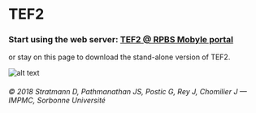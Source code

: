 # TEF2
### Start using the web server: [TEF2 @ RPBS Mobyle portal](http://mobyle.rpbs.univ-paris-diderot.fr/cgi-bin/portal.py?form=TEF#forms::TEF "TEF2 web server")

or stay on this page to download the stand-alone version of TEF2.

![alt text][logo]

[logo]: https://raw.githubusercontent.com/bibip-impmc/tef2/master/tef2.png




###### © 2018 Stratmann D, Pathmanathan JS, Postic G, Rey J, Chomilier J — IMPMC, Sorbonne Université
